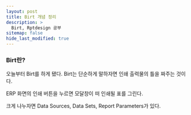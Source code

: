 ```yaml
---
layout: post
title: Birt 개념 정리
description: >
  Birt, Rptdesign 공부
sitemap: false
hide_last_modified: true
---
```


### Birt란?

오늘부터 Birt를 하게 됐다. Birt는 단순하게 말하자면 인쇄 출력물의 틀을 짜주는 것이다.

ERP 화면의 인쇄 버튼을 누르면 모달창이 떠 인쇄될 표를 그린다.

크게 나누자면 Data Sources, Data Sets, Report Parameters가 있다. 